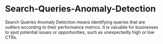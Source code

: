 # Search-Queries-Anomaly-Detection
Search Queries Anomaly Detection means identifying queries that are outliers according to their performance metrics.  It is valuable for businesses to spot potential issues or opportunities, such as unexpectedly high or low CTRs.
